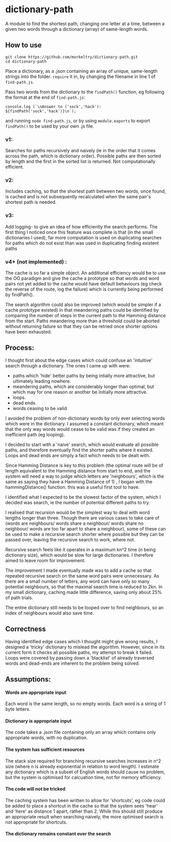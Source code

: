 # dictionary-path

A module to find the shortest path, changing one letter at a time, between a given two words through a dictionary (array) of same-length words.

## How to use
 ```
 git clone https://github.com/morkeltry/dictionary-path.git
 cd dictionary-path
 ```

Place a dictionary, as a .json containing an array of unique, same-length strings into the folder.
`require` it in, by changing the filename in line 1 of `find-path.js`.

Pass two words from the dictionary to the `findPath()` function, eg following the format at the end of  `find-path.js`:
```
console.log (`\nAnswer to ('sock','hack'): ${findPath('sock','hack')}\n`);
```
and running `node find-path.js`, or by using `module.exports` to export `findPath()` to be used by your own .js file.




### v1:
Searches for paths recursively and naively (ie in the order that it comes across the path, which is dictionary order). Possible paths are then sorted by length and the first in the sorted list is returned. Not computationally efficient.

 ### v2:
 Includes caching, so that the shortest path between two words, once found, is cached and is not subsequently recalculated when the same pair's shortest path is needed.

 ### v3:
 Add logging- to give an idea of how efficiently the search performs. The first thing I noticed once this feature was complete is that (in the small dictionaries I used), far more computation is used on duplicating searches for paths which do not exist than was used in duplicating finding existent paths

 ### v4+ (not implemented) :
 The cache is so far a simple object. An additional efficiency would be to use the OO paradigm and give the cache a prototype so that words and word pairs not yet added to the cache would have default behaviours (eg check the reverse of the route, log the failure) which is currently being performed by findPath().

 The search algorithm could also be improved (which would be simpler if a cache prototype existed) in that meandering paths could be identified by comparing the number of steps in the current path to the Hamming distance from the start. Paths meandering more than a threshold could be aborted without returning failure so that they can be retried once shorter options have been exhausted.


## Process:
I thought first about the edge cases which could confuse an 'intuitive' search through a dictionary. The ones I came up with were:
* paths which 'hide' better paths by being intially more attractive, but ultimately leading nowhere.
* meandering paths, which are considerably longer than optimal, but which may for one reason or another be initially more attractive.
* loops.
* dead ends.
* words ceasing to be valid

I avoided the problem of non-dictionary words by only ever selecting words which were in the dictionary. I assumed a constant dictionary, which meant that the only way words would cease to be valid was if they created an inefficient path (eg looping).

I decided to start with a 'naive' search, which would evaluate all possible paths, and therefore eventually find the shorter paths where it existed. Loops and dead ends are simply a fact which needs to be dealt with.

Since Hamming Distance is key to this problem (the optimal route will be of length equivalent to the Hamming distance from start to end, and the system will need a way to judge which letters are 'neighbours', which is the same as saying they have a Hamming Distance of 1) , I began with the hammingDistance() function. this was a useful first tool to have.

I identified what I expected to be the slowest factor of the system, which I decided was search, ie the number of potential different paths to try.

I realised that recursion would be the simplest way to deal with word lengths longer than three. Though there are various cases to take care of (words are neighbours/ words share a neighbour/ words share no neighbour/ words are too far apart to share a neighbour), some of these can be used to make a recursive search shorter where possible but they can be passed over, leaving the recursive search to work, where not.

Recursive search feels like it operates in a maximum kn^2 time (n being dictionary size), which would be slow for large dictionaries. I therefore aimed to leave room for improvement.

The improvement I made eventually made was to add a cache so that repeated recursive search on the same word pairs were unnecessary. As there are a small number of letters, any word can have only so many potential neighbours, so that the maximal search time is reduced to 2kn. In my small dictionary, caching made little difference, saving only about 25% of path trials.

The entire dictionary still needs to be looped over to find neighbours, so an index of neighbours would also save time.

## Correctness
Having identified edge cases which I thought might give wrong results, I designed a 'tricky' dictionary to mislead the algorithm. However, since in its current form it checks all possible paths, my attempt to break it failed. Loops were covered by passing down a 'blacklist' of already traversed words and dead-ends are inherent to the problem being solved.



 ## Assumptions:
 #### Words are appropriate input
 Each word is the same length, so no empty words. Each word is a string of 1 byte letters.

 #### Dictionary is appropriate input
 The code takes a .json file containing only an array which contains only appropriate words, with no duplication.

 #### The system has sufficient resources
 The stack size required for branching recursive searches increases in n^2 size (where n is already exponential in relation to word length). I estimate any dictionary which is a subset of English words should cause no problem, but the system is optimised for calcuation time, not for memory efficiency.

 #### The code will not be tricked
 The caching system has been written to allow for 'shortcuts', eg code could be added to place a shortcut in the cache so that the system sees 'hear' and 'here' as distance 1 apart, rather than 2. While this should still produce an appropriate result when searching naively, the more optimised search is not appropriate for shortcuts.

 #### The dictionary remains constant over the search
 
